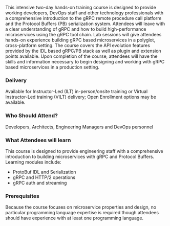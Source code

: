 <!-- Building Microservice APIs with gRPC and Protocol Buffers -->

This intensive two-day hands-on training course is designed to provide working developers, DevOps staff and other technology professionals with a comprehensive introduction to the gRPC remote procedure call platform and the Protocol Buffers (PB) serialization system. Attendees will leave with a clear understanding of gRPC and how to build high-performance microservices using the gRPC tool chain. Lab sessions will give attendees hands-on experience building gRPC based microservices in a polyglot, cross-platform setting. The course covers the API evolution features provided by the IDL based gRPC/PB stack as well as plugin and extension points available. Upon completion of the course, attendees will have the skills and information necessary to begin designing and working with gRPC based microservices in a production setting.


### Delivery

Available for Instructor-Led (ILT) in-person/onsite training or Virtual Instructor-Led training (VILT) delivery; Open Enrollment options may be available.


### Who Should Attend?

Developers, Architects, Engineering Managers and DevOps personnel


### What Attendees will learn

This course is designed to provide engineering staff with a comprehensive introduction to building microservices with
gRPC and Protocol Buffers. Learning modules include:

- ProtoBuf IDL and Serialization
- gRPC and HTTP/2 operations
- gRPC auth and streaming


### Prerequisites

Because the course focuses on microservice properties and design, no particular programming language expertise is
required though attendees should have experience with at least one programming language.
